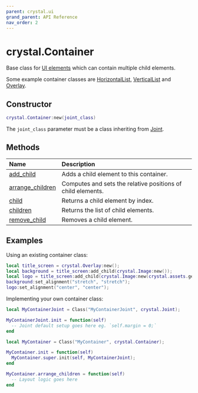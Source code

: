 ```yaml
---
parent: crystal.ui
grand_parent: API Reference
nav_order: 2
---
```


# crystal.Container

Base class for [UI elements](ui_element) which can contain multiple child elements.

Some example container classes are [HorizontalList](horizontal_list), [VerticalList](vertical_list) and [Overlay](overlay).

## Constructor

```lua
crystal.Container:new(joint_class)
```

The `joint_class` parameter must be a class inheriting from [Joint](joint).

## Methods

| Name                                           | Description                                                 |
| :--------------------------------------------- | :---------------------------------------------------------- |
| [add_child](container_add_child)               | Adds a child element to this container.                     |
| [arrange_children](container_arrange_children) | Computes and sets the relative positions of child elements. |
| [child](container_child)                       | Returns a child element by index.                           |
| [children](container_children)                 | Returns the list of child elements.                         |
| [remove_child](container_remove_child)         | Removes a child element.                                    |

## Examples

Using an existing container class:

```lua
local title_screen = crystal.Overlay:new();
local background = title_screen:add_child(crystal.Image:new());
local logo = title_screen:add_child(crystal.Image:new(crystal.assets.get("logo.png")));
background:set_alignment("stretch", "stretch");
logo:set_alignment("center", "center");
```

Implementing your own container class:

```lua
local MyContainerJoint = Class("MyContainerJoint", crystal.Joint);

MyContainerJoint.init = function(self)
  -- Joint default setup goes here eg. `self.margin = 0;`
end

local MyContainer = Class("MyContainer", crystal.Container);

MyContainer.init = function(self)
  MyContainer.super.init(self, MyContainerJoint);
end

MyContainer.arrange_children = function(self)
  -- Layout logic goes here
end
```
